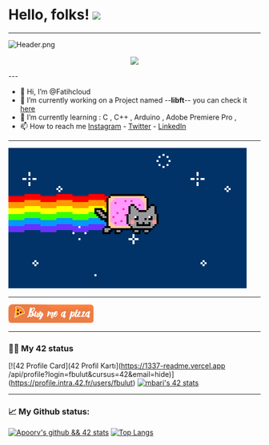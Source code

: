 # Hello, folks! <img src="https://github.com/barimehdi77/barimehdi77/blob/main/wave.gif" width="30px">
---

![Header.png](https://github.com/Fatihcloud/header/blob/main/header.jpg)
<p align="center"><img align="center" src="https://komarev.com/ghpvc/?username=Fatihcloud&&color=blue&style=flat-square"></p>
---

- 👋 Hi, I’m @Fatihcloud
- 🔭 I’m currently working on a Project named --**libft**-- you can check it [here](https://github.com/Fatihcloud/Libft)
- 🌱 I’m currently learning : C , C++ , Arduino , Adobe Premiere Pro ,
- 📫 How to reach me [Instagram](https://www.instagram.com/fatihcloud/) - [Twitter](https://twitter.com/fthblt66) - [LinkedIn](https://www.linkedin.com/in/fatih-bulut-b240ba137)

---

![Alt Text](https://github.com/Fatihcloud/Fatihcloud/blob/main/4cbe8d_f1ed2800a49649848102c68fc5a66e53mv2.gif)

---

[!["Buy Me A Pizza"](https://github.com/Fatihcloud/Fatihcloud/blob/main/orange_img(1).png)](https://www.buymeacoffee.com/Fatihcloud)

---

### 👨‍💻 My 42 status
[![42 Profile Card](42 Profil Kartı](https://1337-readme.vercel.app /api/profile?login=fbulut&cursus=42&email=hide)](https://profile.intra.42.fr/users/fbulut)
[![mbari's 42 stats](https://badge42.herokuapp.com/api/stats/fbulut?cursus=C%20reloaded)](https://profile.intra.42.fr/users/fbulut)

---

### 📈 My Github status:
[![Apoorv's github && 42 stats](https://github-readme-stats.vercel.app/api?username=Fatihcloud&show_icons=true&theme=radical)](https://github.com/Fatihcloud)
[![Top Langs](https://github-readme-stats.vercel.app/api/top-langs/?username=Fatihcloud&layout=compact&theme=radical)](https://github.com/Fatihcloud)

<!---
Fatihcloud/Fatihcloud is a ✨ special ✨ repository because its `README.md` (this file) appears on your GitHub profile.
You can click the Preview link to take a look at your changes.
--->
